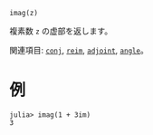 ```
imag(z)
```

複素数 `z` の虚部を返します。

関連項目: [`conj`](@ref), [`reim`](@ref), [`adjoint`](@ref), [`angle`](@ref)。

# 例

```jldoctest
julia> imag(1 + 3im)
3
```
